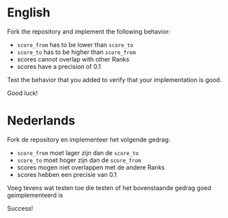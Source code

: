 # English

Fork the repository and implement the following behavior:

- `score_from` has to be lower than `score_to`
- `score_to` has to be higher than `score_from`
- scores cannot overlap with other Ranks
- scores have a precision of 0.1

Test the behavior that you added to verify that your implementation is good.

Good luck!

# Nederlands

Fork de repository en implementeer het volgende gedrag:

- `score_from` moet lager zijn dan de `score_to`
- `score_to` moet hoger zijn dan de `score_from`
- scores mogen niet overlappen met de andere Ranks
- scores hebben een precisie van 0.1

Voeg tevens wat testen toe die testen of het bovenstaande gedrag goed geimplementeerd is

Success!
